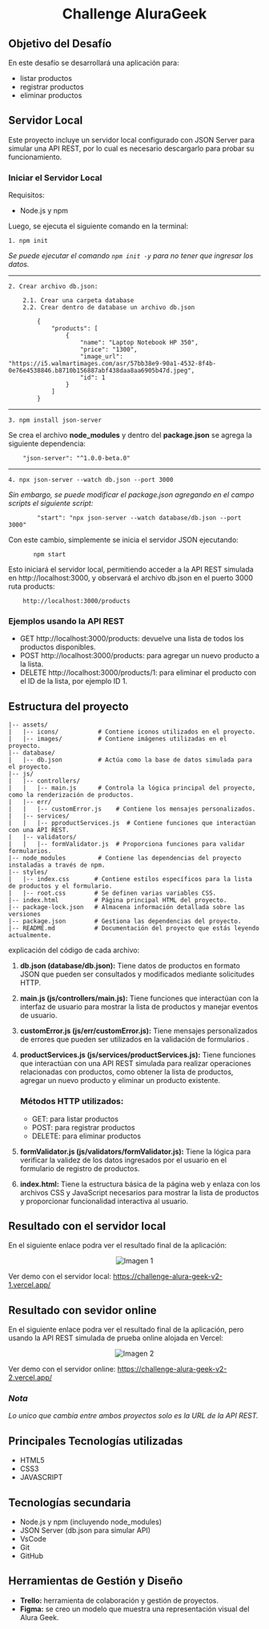 # <p align="center">Challenge AluraGeek</p>

## Objetivo del Desafío
En este desafío se desarrollará una aplicación para:
* listar productos
* registrar productos
* eliminar productos

## Servidor Local
Este proyecto incluye un servidor local configurado con JSON Server para simular una API REST, por lo cual es necesario descargarlo para probar su funcionamiento.

### Iniciar el Servidor Local

Requisitos:
 
* Node.js y npm 

Luego, se ejecuta el siguiente comando en la terminal:

    1. npm init

*Se puede ejecutar el comando `npm init -y` para no tener que ingresar los datos.*

---
    2. Crear archivo db.json:

        2.1. Crear una carpeta database
        2.2. Crear dentro de database un archivo db.json

            {
                "products": [
                    {
                        "name": "Laptop Notebook HP 350",
                        "price": "1300",
                        "image_url": "https://i5.walmartimages.com/asr/57bb38e9-90a1-4532-8f4b-0e76e4538846.b8710b156887abf438daa8aa6905b47d.jpeg",
                        "id": 1
                    }
                ]
            }
---
    3. npm install json-server
Se crea el archivo **node_modules** y dentro del **package.json** se agrega la siguiente dependencia:

        "json-server": "^1.0.0-beta.0"
---
    4. npx json-server --watch db.json --port 3000

*Sin embargo, se puede modificar el package.json agregando en el campo scripts el siguiente script:*

            "start": "npx json-server --watch database/db.json --port 3000"

Con este cambio, simplemente se inicia el servidor JSON ejecutando:

           npm start

Esto iniciará el servidor local, permitiendo acceder a la API REST simulada en http://localhost:3000, y observará el archivo db.json en el puerto 3000 ruta products:

        http://localhost:3000/products

### Ejemplos usando la API REST
* GET http://localhost:3000/products: devuelve una lista de todos los productos disponibles.
* POST http://localhost:3000/products: para agregar un nuevo producto a la lista.
* DELETE http://localhost:3000/products/1: para eliminar el producto con el ID  de la lista, por ejemplo ID 1. 

## Estructura del proyecto
    |-- assets/
    |   |-- icons/           # Contiene iconos utilizados en el proyecto.
    |   |-- images/          # Contiene imágenes utilizadas en el proyecto.
    |-- database/
    |   |-- db.json          # Actúa como la base de datos simulada para el proyecto.
    |-- js/
    |   |-- controllers/     
    |   |   |-- main.js      # Controla la lógica principal del proyecto, como la renderización de productos.
    |   |-- err/     
    |   |   |-- customError.js    # Contiene los mensajes personalizados.
    |   |-- services/
    |   |   |-- pproductServices.js  # Contiene funciones que interactúan con una API REST.
    |   |-- validators/      
    |   |   |-- formValidator.js  # Proporciona funciones para validar formularios.
    |-- node_modules         # Contiene las dependencias del proyecto instaladas a través de npm.
    |-- styles/
    |   |-- index.css       # Contiene estilos específicos para la lista de productos y el formulario.
    |   |-- root.css        # Se definen varias variables CSS.
    |-- index.html          # Página principal HTML del proyecto.
    |-- package-lock.json   # Almacena información detallada sobre las versiones
    |-- package.json        # Gestiona las dependencias del proyecto. 
    |-- README.md           # Documentación del proyecto que estás leyendo actualmente.
    
explicación del código de cada archivo:

1. **db.json (database/db.json):** Tiene datos de productos en formato JSON que pueden ser consultados y modificados mediante solicitudes HTTP.

2. **main.js (js/controllers/main.js):** Tiene funciones que interactúan con la interfaz de usuario para mostrar la lista de productos y manejar eventos de usuario.

3. **customError.js (js/err/customError.js):** Tiene mensajes personalizados de errores que pueden ser utilizados en la validación de formularios .

4. **productServices.js (js/services/productServices.js):** Tiene funciones que interactúan con una API REST simulada para realizar operaciones relacionadas con productos, como obtener la lista de productos, agregar un nuevo producto y eliminar un producto existente.

    ### Métodos HTTP utilizados:
    * GET: para listar productos
    * POST: para registrar productos
    * DELETE: para eliminar productos


5. **formValidator.js (js/validators/formValidator.js):** Tiene la lógica para verificar la validez de los datos ingresados por el usuario en el formulario de registro de productos.

6. **index.html:** Tiene la estructura básica de la página web y enlaza con los archivos CSS y JavaScript necesarios para mostrar la lista de productos y proporcionar funcionalidad interactiva al usuario.

## Resultado con el servidor local

En el siguiente enlace podra ver el resultado final de la aplicación:

<p align="center">
  <img src="https://live.staticflickr.com/65535/53726057511_cff9b213e9.jpg" alt="Imagen 1"/>
</p>

Ver demo con el servidor local: https://challenge-alura-geek-v2-1.vercel.app/

## Resultado con sevidor online

En el siguiente enlace podra ver el resultado final de la aplicación, pero usando la API REST simulada de prueba online alojada en Vercel:

<p align="center"><img src="https://live.staticflickr.com/65535/53726405179_2921e90eed.jpg" alt="Imagen 2"/>
</p>

Ver demo con el servidor online:       https://challenge-alura-geek-v2-2.vercel.app/

### *Nota*

*Lo unico que cambia entre ambos proyectos solo es la URL de la API REST.*

## Principales Tecnologías utilizadas
* HTML5
* CSS3
* JAVASCRIPT

## Tecnologías secundaria
* Node.js y npm (incluyendo node_modules)
* JSON Server (db.json para simular API)
* VsCode
* Git
* GitHub

## Herramientas de Gestión y Diseño
* **Trello:** herramienta de colaboración y gestión de proyectos.
* **Figma:**  se creo un modelo que muestra una representación visual del Alura Geek.
        

